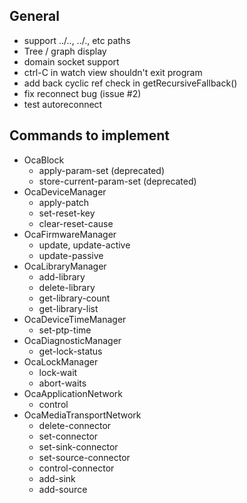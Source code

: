 ## General

* support ../.., ../., etc paths
* Tree / graph display
* domain socket support
* ctrl-C in watch view shouldn't exit program
* add back cyclic ref check in getRecursiveFallback()
* fix reconnect bug (issue #2)
* test autoreconnect

## Commands to implement

* OcaBlock
    - apply-param-set (deprecated)
    - store-current-param-set (deprecated)
* OcaDeviceManager
    - apply-patch
    - set-reset-key
    - clear-reset-cause
* OcaFirmwareManager
    - update, update-active
    - update-passive
* OcaLibraryManager
    - add-library
    - delete-library
    - get-library-count
    - get-library-list
* OcaDeviceTimeManager
    - set-ptp-time
* OcaDiagnosticManager
    - get-lock-status
* OcaLockManager
    - lock-wait
    - abort-waits
* OcaApplicationNetwork
    - control
* OcaMediaTransportNetwork
    - delete-connector
    - set-connector
    - set-sink-connector
    - set-source-connector
    - control-connector
    - add-sink
    - add-source
